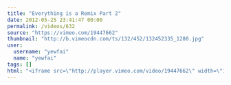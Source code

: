 ```yaml
---
title: "Everything is a Remix Part 2"
date: 2012-05-25 23:41:47 00:00
permalink: /videos/632
source: "https://vimeo.com/19447662"
thumbnail: "http://b.vimeocdn.com/ts/132/452/132452335_1280.jpg"
user:
  username: "yewfai"
  name: "yewfai"
tags: []
html: "<iframe src=\"http://player.vimeo.com/video/19447662\" width=\"1280\" height=\"720\" frameborder=\"0\" webkitAllowFullScreen mozallowfullscreen allowFullScreen></iframe>"
---
```


